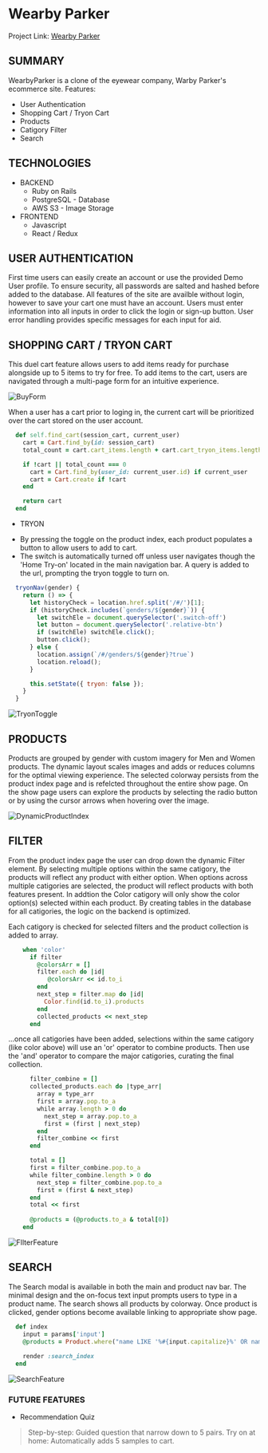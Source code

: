 # Wearby Parker

Project Link: [Wearby Parker](http://wearby-parker.herokuapp.com/#/)

## SUMMARY
WearbyParker is a clone of the eyewear company, Warby Parker's ecommerce site. 
Features:
  * User Authentication
  * Shopping Cart / Tryon Cart
  * Products
  * Catigory Filter
  * Search

## TECHNOLOGIES
* BACKEND
  * Ruby on Rails
  * PostgreSQL - Database
  * AWS S3 - Image Storage
* FRONTEND
  * Javascript
  * React / Redux


## USER AUTHENTICATION
First time users can easily create an account or use the provided Demo User profile. To ensure security, all passwords are salted and hashed before added to the database. All features of the site are availble without login, however to save your cart one must have an account. 
Users must enter information into all inputs in order to click the login or sign-up button. User error handling provides specific messages for each input for aid.

## SHOPPING CART / TRYON CART
This duel cart feature allows users to add items ready for purchase alongside up to 5 items to try for free. To add items to the cart, users are navigated through a multi-page form for an intuitive experience. 

![BuyForm](https://user-images.githubusercontent.com/79214086/135510227-0a7e58cc-51c3-4a21-ba97-269c13d2171d.gif)

When a user has a cart prior to loging in, the current cart will be prioritized over the cart stored on the user account.
```ruby
  def self.find_cart(session_cart, current_user)
    cart = Cart.find_by(id: session_cart)
    total_count = cart.cart_items.length + cart.cart_tryon_items.length if cart

    if !cart || total_count === 0
      cart = Cart.find_by(user_id: current_user.id) if current_user
      cart = Cart.create if !cart
    end

    return cart
  end
```

* TRYON
- By pressing the toggle on the product index, each product populates a button to allow users to add to cart.
- The switch is automatically turned off unless user navigates though the 'Home Try-on' located in the main navigation bar. A query is added to the url, prompting the tryon toggle to turn on.

```javascript
  tryonNav(gender) {
    return () => {
      let historyCheck = location.href.split('/#/')[1];
      if (historyCheck.includes(`genders/${gender}`)) {
        let switchEle = document.querySelector('.switch-off')
        let button = document.querySelector('.relative-btn')
        if (switchEle) switchEle.click();
        button.click();
      } else {
        location.assign(`/#/genders/${gender}?true`)
        location.reload();
      }

      this.setState({ tryon: false });
    }
  }
  ```

![TryonToggle](https://user-images.githubusercontent.com/79214086/135513624-55a82a97-7825-4751-9670-f6cf58428f84.gif)

## PRODUCTS
Products are grouped by gender with custom imagery for Men and Women products. The dynamic layout scales images and adds or reduces columns for the optimal viewing experience. 
The selected colorway persists from the product index page and is refelcted throughout the entire show page. On the show page users can explore the products by selecting the radio button or by using the cursor arrows when hovering over the image. 

![DynamicProductIndex](https://user-images.githubusercontent.com/79214086/135515386-966c75b9-f61c-4cc2-9f0a-e9c70d3f6c02.gif)

## FILTER
From the product index page the user can drop down the dynamic Filter element. By selecting multiple options within the same catigory, the products will reflect any product with either option. When options across multiple catigories are selected, the product will reflect products with both features present. In addtion the Color catigory will only show the color option(s) selected within each product. By creating tables in the database for all catigories, the logic on the backend is optimized.

Each catigory is checked for selected filters and the product collection is added to array.
```ruby
    when 'color'
      if filter
        @colorsArr = []
        filter.each do |id|
           @colorsArr << id.to_i
        end
        next_step = filter.map do |id|
          Color.find(id.to_i).products
        end
        collected_products << next_step
      end
```
...once all catigories have been added, selections within the same catigory (like color above) will use an 'or' operator to combine products. Then use the 'and' operator to compare the major catigories, curating the final collection.
```ruby 
      filter_combine = []
      collected_products.each do |type_arr| 
        array = type_arr
        first = array.pop.to_a
        while array.length > 0 do 
          next_step = array.pop.to_a
          first = (first | next_step)
        end
        filter_combine << first
      end

      total = []
      first = filter_combine.pop.to_a
      while filter_combine.length > 0 do 
        next_step = filter_combine.pop.to_a
        first = (first & next_step)
      end
      total << first
      
      @products = (@products.to_a & total[0])
    end
```

![FIlterFeature](https://user-images.githubusercontent.com/79214086/135518820-35f615d6-bc0c-4622-aa30-76a8365cc270.gif)

## SEARCH
The Search modal is available in both the main and product nav bar. The minimal design and the on-focus text input prompts users to type in a product name. The search shows all products by colorway. Once product is clicked, gender options become available linking to appropriate show page.

```ruby
  def index
    input = params['input']
    @products = Product.where("name LIKE '%#{input.capitalize}%' OR name LIKE '%#{input}%'")
    
    render :search_index
  end
  ```

![SearchFeature](https://user-images.githubusercontent.com/79214086/135520254-960c1d17-cce2-4a8b-a840-77a8289b2321.gif)

### FUTURE FEATURES
* Recommendation Quiz
> Step-by-step: Guided question that narrow down to 5 pairs.
> Try on at home: Automatically adds 5 samples to cart.
